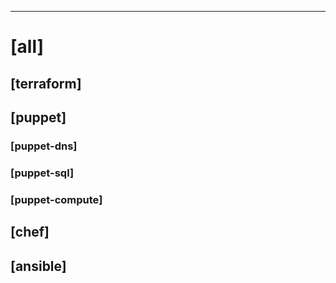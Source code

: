 <!-- A summary of the changes in this commit goes here -->


<!--
Changes per downstream repository.  For each repository that you
expect to have changed, find the [tag] and write your commit
message beneath it.  More-specific tags replace less-specific tags.
For example, if you provide a message under [all], a message under
[puppet], and a message under [puppet-dns], the Terraform repository
will have the resulting commit made using the [all] message, the
Puppet Compute repository will have its commit made using [puppet],
and the Puppet DNS repository will have its commit made using
[puppet-dns].  You can delete unused tags, but you don't need to.

The structure of the PR body is important to our CI system!
The comments can be deleted, but if you want to make the downstream
commits sensible, you'll need to leave the dashed line separating
this PR's changes from the commit messages for downstream commits.
-->

-----------------------------------------------------------------
# [all]
## [terraform]
## [puppet]
### [puppet-dns]
### [puppet-sql]
### [puppet-compute]
## [chef]
## [ansible]
